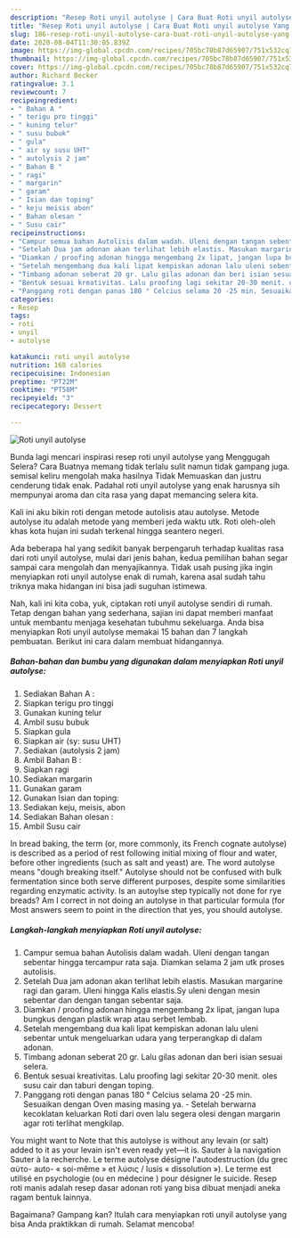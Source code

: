 ```yaml
---
description: "Resep Roti unyil autolyse | Cara Buat Roti unyil autolyse Yang Mudah Dan Praktis"
title: "Resep Roti unyil autolyse | Cara Buat Roti unyil autolyse Yang Mudah Dan Praktis"
slug: 186-resep-roti-unyil-autolyse-cara-buat-roti-unyil-autolyse-yang-mudah-dan-praktis
date: 2020-08-04T11:30:05.839Z
image: https://img-global.cpcdn.com/recipes/705bc78b87d65907/751x532cq70/roti-unyil-autolyse-foto-resep-utama.jpg
thumbnail: https://img-global.cpcdn.com/recipes/705bc78b87d65907/751x532cq70/roti-unyil-autolyse-foto-resep-utama.jpg
cover: https://img-global.cpcdn.com/recipes/705bc78b87d65907/751x532cq70/roti-unyil-autolyse-foto-resep-utama.jpg
author: Richard Becker
ratingvalue: 3.1
reviewcount: 7
recipeingredient:
- " Bahan A "
- " terigu pro tinggi"
- " kuning telur"
- " susu bubuk"
- " gula"
- " air sy susu UHT"
- " autolysis 2 jam"
- " Bahan B "
- " ragi"
- " margarin"
- " garam"
- " Isian dan toping"
- " keju meisis abon"
- " Bahan olesan "
- " Susu cair"
recipeinstructions:
- "Campur semua bahan Autolisis dalam wadah. Uleni dengan tangan sebentar hingga tercampur rata saja. Diamkan selama 2 jam utk proses autolisis."
- "Setelah Dua jam adonan akan terlihat lebih elastis. Masukan margarine ragi dan garam. Uleni hingga Kalis elastis.Sy uleni dengan mesin sebentar dan dengan tangan sebentar saja."
- "Diamkan / proofing adonan hingga mengembang 2x lipat, jangan lupa bungkus dengan plastik wrap atau serbet lembab."
- "Setelah mengembang dua kali lipat kempiskan adonan lalu uleni sebentar untuk mengeluarkan udara yang terperangkap di dalam adonan."
- "Timbang adonan seberat 20 gr. Lalu gilas adonan dan beri isian sesuai selera."
- "Bentuk sesuai kreativitas. Lalu proofing lagi sekitar 20-30 menit. oles susu cair dan taburi dengan toping."
- "Panggang roti dengan panas 180 ° Celcius selama 20 -25 min. Sesuaikan dengan Oven masing masing ya. Setelah berwarna kecoklatan keluarkan Roti dari oven lalu segera olesi dengan margarin agar roti terlihat mengkilap."
categories:
- Resep
tags:
- roti
- unyil
- autolyse

katakunci: roti unyil autolyse 
nutrition: 168 calories
recipecuisine: Indonesian
preptime: "PT22M"
cooktime: "PT58M"
recipeyield: "3"
recipecategory: Dessert

---
```



![Roti unyil autolyse](https://img-global.cpcdn.com/recipes/705bc78b87d65907/751x532cq70/roti-unyil-autolyse-foto-resep-utama.jpg)

Bunda lagi mencari inspirasi resep roti unyil autolyse yang Menggugah Selera? Cara Buatnya memang tidak terlalu sulit namun tidak gampang juga. semisal keliru mengolah maka hasilnya Tidak Memuaskan dan justru cenderung tidak enak. Padahal roti unyil autolyse yang enak harusnya sih mempunyai aroma dan cita rasa yang dapat memancing selera kita.

Kali ini aku bikin roti dengan metode autolisis atau autolyse. Metode autolyse itu adalah metode yang memberi jeda waktu utk. Roti oleh-oleh khas kota hujan ini sudah terkenal hingga seantero negeri.

Ada beberapa hal yang sedikit banyak berpengaruh terhadap kualitas rasa dari roti unyil autolyse, mulai dari jenis bahan, kedua pemilihan bahan segar sampai cara mengolah dan menyajikannya. Tidak usah pusing jika ingin menyiapkan roti unyil autolyse enak di rumah, karena asal sudah tahu triknya maka hidangan ini bisa jadi suguhan istimewa.


Nah, kali ini kita coba, yuk, ciptakan roti unyil autolyse sendiri di rumah. Tetap dengan bahan yang sederhana, sajian ini dapat memberi manfaat untuk membantu menjaga kesehatan tubuhmu sekeluarga. Anda bisa menyiapkan Roti unyil autolyse memakai 15 bahan dan 7 langkah pembuatan. Berikut ini cara dalam membuat hidangannya.

<!--inarticleads1-->

##### Bahan-bahan dan bumbu yang digunakan dalam menyiapkan Roti unyil autolyse:

1. Sediakan  Bahan A :
1. Siapkan  terigu pro tinggi
1. Gunakan  kuning telur
1. Ambil  susu bubuk
1. Siapkan  gula
1. Siapkan  air (sy: susu UHT)
1. Sediakan  (autolysis 2 jam)
1. Ambil  Bahan B :
1. Siapkan  ragi
1. Sediakan  margarin
1. Gunakan  garam
1. Gunakan  Isian dan toping:
1. Sediakan  keju, meisis, abon
1. Sediakan  Bahan olesan :
1. Ambil  Susu cair


In bread baking, the term (or, more commonly, its French cognate autolyse) is described as a period of rest following initial mixing of flour and water, before other ingredients (such as salt and yeast) are. The word autolyse means &#34;dough breaking itself.&#34; Autolyse should not be confused with bulk fermentation since both serve different purposes, despite some similarities regarding enzymatic activity. Is an autoylse step typically not done for rye breads? Am I correct in not doing an autolyse in that particular formula (for Most answers seem to point in the direction that yes, you should autolyse. 

<!--inarticleads2-->

##### Langkah-langkah menyiapkan Roti unyil autolyse:

1. Campur semua bahan Autolisis dalam wadah. Uleni dengan tangan sebentar hingga tercampur rata saja. Diamkan selama 2 jam utk proses autolisis.
1. Setelah Dua jam adonan akan terlihat lebih elastis. Masukan margarine ragi dan garam. Uleni hingga Kalis elastis.Sy uleni dengan mesin sebentar dan dengan tangan sebentar saja.
1. Diamkan / proofing adonan hingga mengembang 2x lipat, jangan lupa bungkus dengan plastik wrap atau serbet lembab.
1. Setelah mengembang dua kali lipat kempiskan adonan lalu uleni sebentar untuk mengeluarkan udara yang terperangkap di dalam adonan.
1. Timbang adonan seberat 20 gr. Lalu gilas adonan dan beri isian sesuai selera.
1. Bentuk sesuai kreativitas. Lalu proofing lagi sekitar 20-30 menit. oles susu cair dan taburi dengan toping.
1. Panggang roti dengan panas 180 ° Celcius selama 20 -25 min. Sesuaikan dengan Oven masing masing ya. - Setelah berwarna kecoklatan keluarkan Roti dari oven lalu segera olesi dengan margarin agar roti terlihat mengkilap.


You might want to Note that this autolyse is without any levain (or salt) added to it as your levain isn&#39;t even ready yet—it is. Sauter à la navigation Sauter à la recherche. Le terme autolyse désigne l&#39;autodestruction (du grec αὐτο- auto- « soi-même » et λύσις / lusis « dissolution »). Le terme est utilisé en psychologie (ou en médecine ) pour désigner le suicide. Resep roti manis adalah resep dasar adonan roti yang bisa dibuat menjadi aneka ragam bentuk lainnya. 

Bagaimana? Gampang kan? Itulah cara menyiapkan roti unyil autolyse yang bisa Anda praktikkan di rumah. Selamat mencoba!
